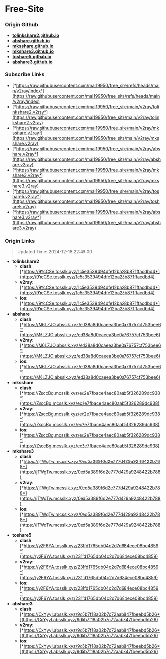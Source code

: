 # Free-Site

### Origin Github

- [**tolinkshare2.github.io**](https://github.com/tolinkshare2/tolinkshare2.github.io)
- [**abshare.github.io**](https://github.com/abshare/abshare.github.io)
- [**mksshare.github.io**](https://github.com/mksshare/mksshare.github.io)
- [**mkshare3.github.io**](https://github.com/mkshare3/mkshare3.github.io)
- [**toshare5.github.io**](https://github.com/toshare5/toshare5.github.io)
- [**abshare3.github.io**](https://github.com/abshare3/abshare3.github.io)

### Subscribe Links

- [*https://raw.githubusercontent.com/mai19950/free_site/refs/heads/main/v2ray/index*](https://raw.githubusercontent.com/mai19950/free_site/refs/heads/main/v2ray/index)
- [*https://raw.githubusercontent.com/mai19950/free_site/main/v2ray/tolinkshare2.v2ray*](https://raw.githubusercontent.com/mai19950/free_site/main/v2ray/tolinkshare2.v2ray)
- [*https://raw.githubusercontent.com/mai19950/free_site/main/v2ray/mksshare.v2ray*](https://raw.githubusercontent.com/mai19950/free_site/main/v2ray/mksshare.v2ray)
- [*https://raw.githubusercontent.com/mai19950/free_site/main/v2ray/abshare.v2ray*](https://raw.githubusercontent.com/mai19950/free_site/main/v2ray/abshare.v2ray)
- [*https://raw.githubusercontent.com/mai19950/free_site/main/v2ray/mkshare3.v2ray*](https://raw.githubusercontent.com/mai19950/free_site/main/v2ray/mkshare3.v2ray)
- [*https://raw.githubusercontent.com/mai19950/free_site/main/v2ray/toshare5.v2ray*](https://raw.githubusercontent.com/mai19950/free_site/main/v2ray/toshare5.v2ray)
- [*https://raw.githubusercontent.com/mai19950/free_site/main/v2ray/abshare3.v2ray*](https://raw.githubusercontent.com/mai19950/free_site/main/v2ray/abshare3.v2ray)

### Origin Links

> Updated Time: 2024-12-18 22:49:00

- **tolinkshare2**
  - **clash**: [*https://9YcCSe.tosslk.xyz/1c5e3539494dfe12ba28b871ffacdbd4*](https://9YcCSe.tosslk.xyz/1c5e3539494dfe12ba28b871ffacdbd4)
  - **v2ray**: [*https://9YcCSe.tosslk.xyz/1c5e3539494dfe12ba28b871ffacdbd4*](https://9YcCSe.tosslk.xyz/1c5e3539494dfe12ba28b871ffacdbd4)
  - **ios**: [*https://9YcCSe.tosslk.xyz/1c5e3539494dfe12ba28b871ffacdbd4*](https://9YcCSe.tosslk.xyz/1c5e3539494dfe12ba28b871ffacdbd4)
- **abshare**
  - **clash**: [*https://M6LZJO.absslk.xyz/ed38a8d0caeea3be0a76757cf753bee6*](https://M6LZJO.absslk.xyz/ed38a8d0caeea3be0a76757cf753bee6)
  - **v2ray**: [*https://M6LZJO.absslk.xyz/ed38a8d0caeea3be0a76757cf753bee6*](https://M6LZJO.absslk.xyz/ed38a8d0caeea3be0a76757cf753bee6)
  - **ios**: [*https://M6LZJO.absslk.xyz/ed38a8d0caeea3be0a76757cf753bee6*](https://M6LZJO.absslk.xyz/ed38a8d0caeea3be0a76757cf753bee6)
- **mksshare**
  - **clash**: [*https://ZsccBg.mcsslk.xyz/ec2e7fbace4aec80aab5f326289dc938*](https://ZsccBg.mcsslk.xyz/ec2e7fbace4aec80aab5f326289dc938)
  - **v2ray**: [*https://ZsccBg.mcsslk.xyz/ec2e7fbace4aec80aab5f326289dc938*](https://ZsccBg.mcsslk.xyz/ec2e7fbace4aec80aab5f326289dc938)
  - **ios**: [*https://ZsccBg.mcsslk.xyz/ec2e7fbace4aec80aab5f326289dc938*](https://ZsccBg.mcsslk.xyz/ec2e7fbace4aec80aab5f326289dc938)
- **mkshare3**
  - **clash**: [*https://jTWgTw.mcsslk.xyz/0ed5a389f6d2e777d429a9248422b788*](https://jTWgTw.mcsslk.xyz/0ed5a389f6d2e777d429a9248422b788)
  - **v2ray**: [*https://jTWgTw.mcsslk.xyz/0ed5a389f6d2e777d429a9248422b788*](https://jTWgTw.mcsslk.xyz/0ed5a389f6d2e777d429a9248422b788)
  - **ios**: [*https://jTWgTw.mcsslk.xyz/0ed5a389f6d2e777d429a9248422b788*](https://jTWgTw.mcsslk.xyz/0ed5a389f6d2e777d429a9248422b788)
- **toshare5**
  - **clash**: [*https://y2F6YA.tosslk.xyz/231fd1765db04c2d7d684ece08bc4859*](https://y2F6YA.tosslk.xyz/231fd1765db04c2d7d684ece08bc4859)
  - **v2ray**: [*https://y2F6YA.tosslk.xyz/231fd1765db04c2d7d684ece08bc4859*](https://y2F6YA.tosslk.xyz/231fd1765db04c2d7d684ece08bc4859)
  - **ios**: [*https://y2F6YA.tosslk.xyz/231fd1765db04c2d7d684ece08bc4859*](https://y2F6YA.tosslk.xyz/231fd1765db04c2d7d684ece08bc4859)
- **abshare3**
  - **clash**: [*https://CxYyyI.absslk.xyz/9d5b7f18a02b7c72aab847fbeebd5b26*](https://CxYyyI.absslk.xyz/9d5b7f18a02b7c72aab847fbeebd5b26)
  - **v2ray**: [*https://CxYyyI.absslk.xyz/9d5b7f18a02b7c72aab847fbeebd5b26*](https://CxYyyI.absslk.xyz/9d5b7f18a02b7c72aab847fbeebd5b26)
  - **ios**: [*https://CxYyyI.absslk.xyz/9d5b7f18a02b7c72aab847fbeebd5b26*](https://CxYyyI.absslk.xyz/9d5b7f18a02b7c72aab847fbeebd5b26)

